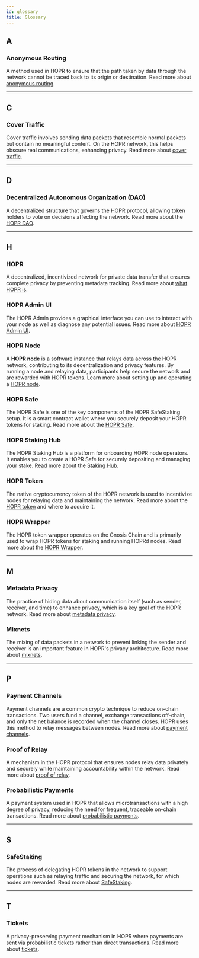 ```yaml
---
id: glossary
title: Glossary
---
```


## A

### Anonymous Routing

A method used in HOPR to ensure that the path taken by data through the network cannot be traced back to its origin or destination. Read more about [anonymous routing](./core/anonymous-routing.md).

---

## C

### Cover Traffic

Cover traffic involves sending data packets that resemble normal packets but contain no meaningful content. On the HOPR network, this helps obscure real communications, enhancing privacy. Read more about [cover traffic](./core/cover-traffic.md).

---

## D

### Decentralized Autonomous Organization (DAO)

A decentralized structure that governs the HOPR protocol, allowing token holders to vote on decisions affecting the network. Read more about the [HOPR DAO](https://medium.com/hoprnet/dao/home).

---

## H

### HOPR

A decentralized, incentivized network for private data transfer that ensures complete privacy by preventing metadata tracking. Read more about [what HOPR is](./core/what-is-hopr.md).

### HOPR Admin UI

The HOPR Admin provides a graphical interface you can use to interact with your node as well as diagnose any potential issues. Read more about [HOPR Admin UI](./node/node-management-admin-ui.md).

### HOPR Node

A **HOPR node** is a software instance that relays data across the HOPR network, contributing to its decentralization and privacy features. By running a node and relaying data, participants help secure the network and are rewarded with HOPR tokens. Learn more about setting up and operating a [HOPR node](./node/./run-a-node-overview.md).

### HOPR Safe

The HOPR Safe is one of the key components of the HOPR SafeStaking setup. It is a smart contract wallet where you securely deposit your HOPR tokens for staking. Read more about the [HOPR Safe](./token/safestaking.md#why-does-hopr-use-safe).

### HOPR Staking Hub

The HOPR Staking Hub is a platform for onboarding HOPR node operators. It enables you to create a HOPR Safe for securely depositing and managing your stake. Read more about the [Staking Hub](./node/staking-hub.md).

### HOPR Token

The native cryptocurrency token of the HOPR network is used to incentivize nodes for relaying data and maintaining the network. Read more about the [HOPR token](./token/acquiring-hopr-tokens#overview) and where to acquire it.

### HOPR Wrapper

The HOPR token wrapper operates on the Gnosis Chain and is primarily used to wrap HOPR tokens for staking and running HOPRd nodes. Read more about the [HOPR Wrapper](./token/token-wrapping.md).

---

## M

### Metadata Privacy

The practice of hiding data about communication itself (such as sender, receiver, and time) to enhance privacy, which is a key goal of the HOPR network. Read more about [metadata privacy](./core/what-is-metadata.md).

### Mixnets

The mixing of data packets in a network to prevent linking the sender and receiver is an important feature in HOPR's privacy architecture. Read more about [mixnets](./core/mixnets.md).

---

## P

### Payment Channels

Payment channels are a common crypto technique to reduce on-chain transactions. Two users fund a channel, exchange transactions off-chain, and only the net balance is recorded when the channel closes. HOPR uses this method to relay messages between nodes. Read more about [payment channels](./core/tickets-and-payment-channels.md#payment-channels).

### Proof of Relay

A mechanism in the HOPR protocol that ensures nodes relay data privately and securely while maintaining accountability within the network. Read more about [proof of relay](./core/proof-of-relay.md).

### Probabilistic Payments

A payment system used in HOPR that allows microtransactions with a high degree of privacy, reducing the need for frequent, traceable on-chain transactions. Read more about [probabilistic payments](./core/probabilistic-payments.md).

---

## S

### SafeStaking

The process of delegating HOPR tokens in the network to support operations such as relaying traffic and securing the network, for which nodes are rewarded. Read more about [SafeStaking](./token/safestaking.md).

---

## T

### Tickets

A privacy-preserving payment mechanism in HOPR where payments are sent via probabilistic tickets rather than direct transactions. Read more about [tickets](./core/tickets-and-payment-channels.md).